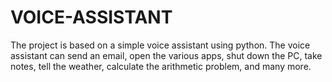 # VOICE-ASSISTANT
The project is based on a simple voice assistant using python. The voice assistant can send an email, open the various apps, shut down the PC, take notes, tell the weather, calculate the arithmetic problem, and many more.
